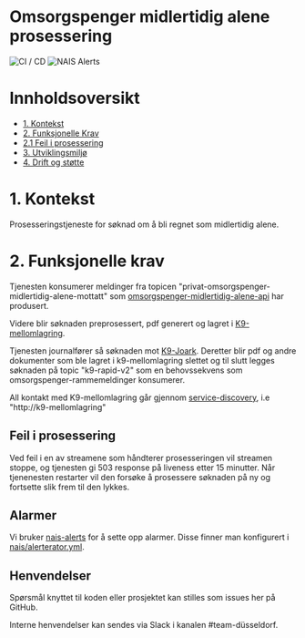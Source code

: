 # Omsorgspenger midlertidig alene prosessering

![CI / CD](https://github.com/navikt/omsorgspenger-midlertidig-alene-prosessering/workflows/CI%20/%20CD/badge.svg)
![NAIS Alerts](https://github.com/navikt/omsorgspenger-midlertidig-alene-prosessering/workflows/Alerts/badge.svg)

# Innholdsoversikt
* [1. Kontekst](#1-kontekst)
* [2. Funksjonelle Krav](#2-funksjonelle-krav)
* [2.1 Feil i prosessering](#feil-i-prosessering)
* [3. Utviklingsmiljø](#10-utviklingsmilj)
* [4. Drift og støtte](#11-drift-og-sttte)

# 1. Kontekst
Prosesseringstjeneste for søknad om å bli regnet som midlertidig alene.

# 2. Funksjonelle krav
Tjenesten konsumerer meldinger fra topicen "privat-omsorgspenger-midlertidig-alene-mottatt" som 
[omsorgspenger-midlertidig-alene-api](https://github.com/navikt/omsorgspenger-midlertidig-alene-api) har produsert. 

Videre blir søknaden preprosessert, pdf generert og lagret i [K9-mellomlagring](https://github.com/navikt/k9-mellomlagring). 

Tjenesten journalfører så søknaden mot [K9-Joark](https://github.com/navikt/k9-joark). Deretter blir pdf og andre dokumenter som ble lagret 
i k9-mellomlagring slettet og til slutt legges søknaden på topic "k9-rapid-v2" som en behovssekvens som omsorgspenger-rammemeldinger konsumerer.

All kontakt med K9-mellomlagring går gjennom [service-discovery](https://doc.nais.io/clusters/team-namespaces#service-discovery-in-kubernetes), i.e "http://k9-mellomlagring"

## Feil i prosessering
Ved feil i en av streamene som håndterer prosesseringen vil streamen stoppe, og tjenesten gi 503 response på liveness etter 15 minutter.
Når tjenenesten restarter vil den forsøke å prosessere søknaden på ny og fortsette slik frem til den lykkes.

## Alarmer
Vi bruker [nais-alerts](https://doc.nais.io/observability/alerts) for å sette opp alarmer. Disse finner man konfigurert i [nais/alerterator.yml](nais/alerterator.yml).

## Henvendelser
Spørsmål knyttet til koden eller prosjektet kan stilles som issues her på GitHub.

Interne henvendelser kan sendes via Slack i kanalen #team-düsseldorf.
